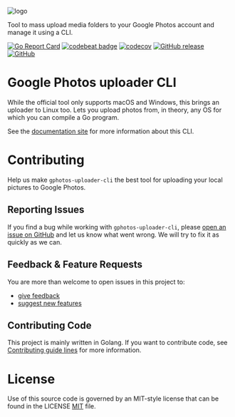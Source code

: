 ![logo](docs/images/gphotos-uploader-cli-logo.png)

Tool to mass upload media folders to your Google Photos account and manage it using a CLI.

[![Go Report Card](https://goreportcard.com/badge/github.com/gphotosuploader/gphotos-uploader-cli)](https://goreportcard.com/report/github.com/gphotosuploader/gphotos-uploader-cli)
[![codebeat badge](https://codebeat.co/badges/534fbb3c-03fd-4cf1-882c-1d7389c32ab6)](https://codebeat.co/projects/github-com-gphotosuploader-gphotos-uploader-cli-main)
[![codecov](https://codecov.io/gh/gphotosuploader/gphotos-uploader-cli/branch/main/graph/badge.svg)](https://codecov.io/gh/gphotosuploader/gphotos-uploader-cli)
[![GitHub release](https://img.shields.io/github/release/gphotosuploader/gphotos-uploader-cli.svg)](https://github.com/gphotosuploader/gphotos-uploader-cli/releases/latest)
[![GitHub](https://img.shields.io/github/license/gphotosuploader/gphotos-uploader-cli.svg)](LICENSE)
<!--- [![Snap Status](https://build.snapcraft.io/badge/gphotosuploader/gphotos-uploader-cli.svg)](https://build.snapcraft.io/user/gphotosuploader/gphotos-uploader-cli) --->

# Google Photos uploader CLI   

While the official tool only supports macOS and Windows, this brings an uploader to Linux too. Lets you upload photos from, in theory, any OS for which you can compile a Go program.     

See the [documentation site](https://gphotosuploader.github.io/gphotos-uploader-cli) for more information about this CLI.

# Contributing
Help us make `gphotos-uploader-cli` the best tool for uploading your local pictures to Google Photos.

## Reporting Issues
If you find a bug while working with `gphotos-uploader-cli`, please [open an issue on GitHub](https://github.com/gphotosuploader/gphotos-uploader-cli/issues/new?assignees=pacoorozco&labels=bug&template=bug_report.md) and let us know what went wrong. We will try to fix it as quickly as we can.

## Feedback & Feature Requests
You are more than welcome to open issues in this project to:

- [give feedback](https://github.com/gphotosuploader/gphotos-uploader-cli/issues/new?title=Feedback:)
- [suggest new features](https://github.com/gphotosuploader/gphotos-uploader-cli/issues/new?labels=feature+request&template=feature_request.md)

## Contributing Code
This project is mainly written in Golang. If you want to contribute code, see [Contributing guide lines](CONTRIBUTING.md) for more information.

# License
 
 Use of this source code is governed by an MIT-style license that can be found in the LICENSE [MIT](LICENSE) file.
